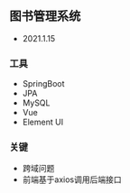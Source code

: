 ## 图书管理系统
- 2021.1.15
### 工具
- SpringBoot
- JPA
- MySQL
- Vue
- Element UI
### 关键
- 跨域问题
- 前端基于axios调用后端接口
